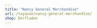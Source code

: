 ```yaml
---
title: "Nancy General Merchandise"
url: /tayasan/nancy-general-merchandise/
shop: Dorfladen
---
```

